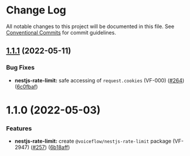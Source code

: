 # Change Log

All notable changes to this project will be documented in this file.
See [Conventional Commits](https://conventionalcommits.org) for commit guidelines.

## [1.1.1](https://github.com/voiceflow/libs/compare/@voiceflow/nestjs-rate-limit@1.1.0...@voiceflow/nestjs-rate-limit@1.1.1) (2022-05-11)


### Bug Fixes

* **nestjs-rate-limit:** safe accessing of `request.cookies` (VF-000) ([#264](https://github.com/voiceflow/libs/issues/264)) ([6c0fbaf](https://github.com/voiceflow/libs/commit/6c0fbaff90f53d59f0513580f4bb14a94d17b225))





# 1.1.0 (2022-05-03)


### Features

* **nestjs-rate-limit:** create `@voiceflow/nestjs-rate-limit` package (VF-2947) ([#257](https://github.com/voiceflow/libs/issues/257)) ([6b18aff](https://github.com/voiceflow/libs/commit/6b18affa5ed340c03b713fe57c69851065ff63a2))
